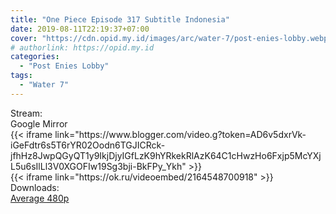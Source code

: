 ```yaml
---
title: "One Piece Episode 317 Subtitle Indonesia"
date: 2019-08-11T22:19:37+07:00
cover: "https://cdn.opid.my.id/images/arc/water-7/post-enies-lobby.webp" # Optional, cover
# authorlink: https://opid.my.id
categories:
  - "Post Enies Lobby"
tags:
  - "Water 7"
---
```

<div class="ui menu violet borderless inverted">
  <div class="header item active">
        Stream:
    </div>
  <a class="active item" data-tab="google">
    <i class="google drive icon"></i> Google
  </a>
  <a class="item nounderline" data-tab="mirror">
    <i class="odnoklassniki icon"></i> Mirror
  </a>
</div>
<div class="ui bottom attached tab segment active" style="border:0 !important;" data-tab="google">
 {{< iframe link="https://www.blogger.com/video.g?token=AD6v5dxrVk-iGeFdtr6s5T6rYR02Oodn6TGJICRck-jfhHz8JwpQGyQT1y9IkjDjyIGfLzK9hYRkekRlAzK64C1cHwzHo6Fxjp5McYXjL5u6sIlLl3V0XGOFIw19Sg3bji-BkFPy_Ykh" >}}
</div>
<div class="ui bottom attached tab segment" style="border:0 !important;" data-tab="mirror">
{{< iframe link="https://ok.ru/videoembed/2164548700918" >}}
</div>
<div class="ui menu violet borderless inverted">
  <div class="header item active">
        Downloads:
    </div>
  <a class="item nounderline" href="https://ouo.io/DtF7Ld" target="_blank" rel="dofollow"><i class="google drive icon"></i>
    Average 480p</a>
</div>